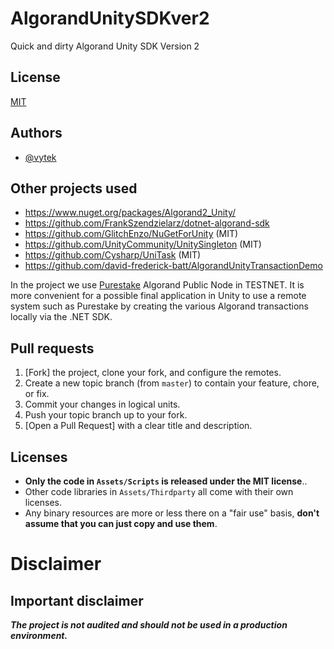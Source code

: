 # AlgorandUnitySDKver2
 Quick and dirty Algorand Unity SDK Version 2
 
## License

[MIT](https://choosealicense.com/licenses/mit/)

  
## Authors

- [@vytek](https://www.github.com/Vytek)

## Other projects used

- https://www.nuget.org/packages/Algorand2_Unity/
- https://github.com/FrankSzendzielarz/dotnet-algorand-sdk
- https://github.com/GlitchEnzo/NuGetForUnity (MIT) 
- https://github.com/UnityCommunity/UnitySingleton (MIT)
- https://github.com/Cysharp/UniTask (MIT)
- https://github.com/david-frederick-batt/AlgorandUnityTransactionDemo

In the project we use [Purestake](https://www.purestake.com/networks/algorand/) Algorand Public Node in TESTNET. It is more convenient for a possible final application in Unity to use a remote system such as Purestake by creating the various Algorand transactions locally via the .NET SDK.
 
 ## Pull requests

 1. [Fork] the project, clone your fork, and configure the remotes.
 2. Create a new topic branch (from `master`) to contain your feature,
 chore, or fix.
 3. Commit your changes in logical units.
 4. Push your topic branch up to your fork.
 5. [Open a Pull Request] with a clear title and description.
 
 ## Licenses

 - **Only the code in `Assets/Scripts` is released under the MIT license**..
 - Other code libraries in `Assets/Thirdparty` all come with their own licenses.
 - Any binary resources are more or less there on a "fair use" basis, **don't assume that you can just copy and use them**.

# Disclaimer
## Important disclaimer

***The project is not audited and should not be used in a production environment.***

